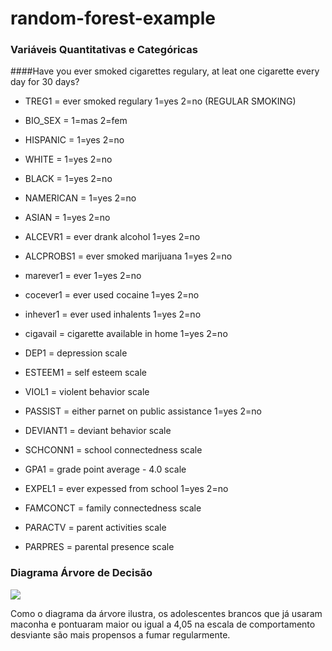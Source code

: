 # random-forest-example

### Variáveis Quantitativas e Categóricas

####Have you ever smoked cigarettes regulary, at leat one cigarette every day for 30 days?
- TREG1		= ever smoked regulary 1=yes 2=no (REGULAR SMOKING)

- BIO_SEX 	  = 1=mas 2=fem
- HISPANIC    = 1=yes 2=no
- WHITE       = 1=yes 2=no 
- BLACK       = 1=yes 2=no
- NAMERICAN   = 1=yes 2=no
- ASIAN       = 1=yes 2=no 
- ALCEVR1     = ever drank alcohol 1=yes 2=no
- ALCPROBS1   = ever smoked marijuana 1=yes 2=no
- marever1    = ever  1=yes 2=no
- cocever1    = ever used cocaine 1=yes 2=no
- inhever1    = ever used inhalents 1=yes 2=no
- cigavail    = cigarette available in home 1=yes 2=no
- DEP1        = depression scale
- ESTEEM1     = self esteem scale
- VIOL1       = violent behavior scale
- PASSIST     = either parnet on public assistance 1=yes 2=no
- DEVIANT1    = deviant behavior scale
- SCHCONN1    = school connectedness scale
- GPA1        = grade point average - 4.0 scale
- EXPEL1      = ever expessed from school 1=yes 2=no
- FAMCONCT    = family connectedness scale
- PARACTV     = parent activities scale
- PARPRES     = parental presence scale


### Diagrama Árvore de Decisão 

![](https://github.com/gilsonsf/random-forest-example/blob/master/img/tree.png)

Como o diagrama da árvore ilustra, os adolescentes brancos que já usaram maconha e pontuaram maior ou igual a 4,05 na escala de comportamento desviante são mais propensos a fumar regularmente.
